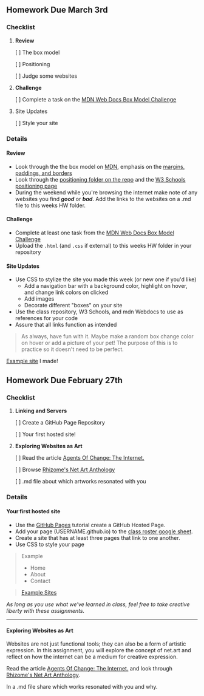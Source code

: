 ## Homework Due March 3rd

### Checklist

1. **Review**

   [ ] The box model

   [ ] Positioning

   [ ] Judge some websites

1. **Challenge**

   [ ] Complete a task on the [MDN Web Docs Box Model Challenge](https://developer.mozilla.org/en-US/docs/Learn_web_development/Core/Styling_basics/Box_Model_Tasks)

1. Site Updates

   [ ] Style your site

### Details

#### Review

- Look through the the box model on [MDN](https://developer.mozilla.org/en-US/docs/Learn_web_development/Core/Styling_basics/Box_model), emphasis on the [margins, paddings, and borders](https://developer.mozilla.org/en-US/docs/Learn_web_development/Core/Styling_basics/Box_model#margins_padding_and_borders)
- Look through the [positioning folder on the repo](https://github.com/samdear/Intro-to-Web-Dev/tree/main/Week6/Week6_Feb27th/Positioning) and the [W3 Schools positioning page](https://www.w3schools.com/css/css_positioning.asp)
- During the weekend while you're browsing the internet make note of any websites you find **_good_** or **_bad_**. Add the links to the websites on a .md file to this weeks HW folder.

#### Challenge

- Complete at least one task from the [MDN Web Docs Box Model Challenge](https://developer.mozilla.org/en-US/docs/Learn_web_development/Core/Styling_basics/Box_Model_Tasks)
- Upload the `.html` (and `.css` if external) to this weeks HW folder in your repository

#### Site Updates

- Use CSS to stylize the site you made this week (or new one if you'd like)
  - Add a navigation bar with a background color, highlight on hover, and change link colors on clicked
  - Add images
  - Decorate different "boxes" on your site
- Use the class repository, W3 Schools, and mdn Webdocs to use as references for your code
- Assure that all links function as intended

> As always, have fun with it. Maybe make a random box change color on hover or add a picture of your pet!
> The purpose of this is to practice so it doesn't need to be perfect.

[Example site](https://samdear.github.io/NavBar_BoxModel_Positioning_Gallery/) I made!

## Homework Due February 27th

### Checklist

1. **Linking and Servers**

   [ ] Create a GitHub Page Repository

   [ ] Your first hosted site!

2. **Exploring Websites as Art**

   [ ] Read the article [Agents Of Change: The Internet.](https://magazine.artland.com/agents-of-change-internet-net-art-how-the-world-wide-web-has-affected-the-way-we-make-art/)

   [ ] Browse [Rhizome's Net Art Anthology](https://anthology.rhizome.org/)

   [ ] .md file about which artworks resonated with you

### Details

#### Your first hosted site

- Use the [GitHub Pages](https://pages.github.com/) tutorial create a GitHub Hosted Page.
- Add your page (USERNAME.github.io) to the [class roster google sheet](https://docs.google.com/spreadsheets/d/1mypPKpLeb8K2L3tSgLmB0cUEQaopdfFvYwfKA70r1gQ/edit?usp=sharing).
- Create a site that has at least three pages that link to one another.
- Use CSS to style your page

> Example
>
> - Home
> - About
> - Contact

> [Example Sites](https://samdear.github.io/LinkingExample/)

_As long as you use what we've learned in class, feel free to take creative liberty with these assignments._

---

#### Exploring Websites as Art

Websites are not just functional tools; they can also be a form of artistic expression. In this assignment, you will explore the concept of net.art and reflect on how the internet can be a medium for creative expression.

Read the article [Agents Of Change: The Internet.](https://magazine.artland.com/agents-of-change-internet-net-art-how-the-world-wide-web-has-affected-the-way-we-make-art/) and look through [Rhizome's Net Art Anthology](https://anthology.rhizome.org/).

In a .md file share which works resonated with you and why.

